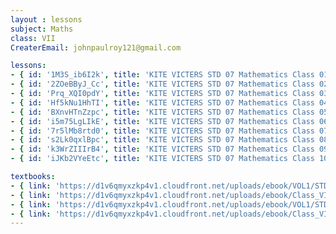 ```yaml
--- 
layout : lessons 
subject: Maths
class: VII
CreaterEmail: johnpaulroy121@gmail.com

lessons: 
- { id: '1M3S_ib6I2k', title: 'KITE VICTERS STD 07 Mathematics Class 01 (First Bell-ഫസ്റ്റ് ബെല്‍)' }
- { id: '2ZOeBByJ_Cc', title: 'KITE VICTERS STD 07 Mathematics Class 02 (First Bell-ഫസ്റ്റ് ബെല്‍)' }
- { id: 'Prq_XQI0pdY', title: 'KITE VICTERS STD 07 Mathematics Class 03 (First Bell-ഫസ്റ്റ് ബെല്‍)' }
- { id: 'Hf5kNu1HhTI', title: 'KITE VICTERS STD 07 Mathematics Class 04 (First Bell-ഫസ്റ്റ് ബെല്‍)' }
- { id: 'BXnvHTnZzpc', title: 'KITE VICTERS STD 07 Mathematics Class 05 (First Bell-ഫസ്റ്റ് ബെല്‍)' }
- { id: 'i5m75LgLIkE', title: 'KITE VICTERS STD 07 Mathematics Class 06 (First Bell-ഫസ്റ്റ് ബെല്‍)' }
- { id: '7r5lMb8rtd0', title: 'KITE VICTERS STD 07 Mathematics Class 07 (First Bell-ഫസ്റ്റ് ബെല്‍)' }
- { id: 's2Lk0qxlBpc', title: 'KITE VICTERS STD 07 Mathematics Class 08 (First Bell-ഫസ്റ്റ് ബെല്‍)' }
- { id: 'k3WrZIIIrB4', title: 'KITE VICTERS STD 07 Mathematics Class 09 (First Bell-ഫസ്റ്റ് ബെല്‍)' }
- { id: 'iJKb2VYeEtc', title: 'KITE VICTERS STD 07 Mathematics Class 10 (First Bell-ഫസ്റ്റ് ബെല്‍)' }

textbooks:
- { link: 'https://d1v6qmyxzkp4v1.cloudfront.net/uploads/ebook/VOL1/STD7/MathsMalayalam/MathsMalayalam.pdf', title: 'Maths part-1' , medium: 'malayalam ' }
- { link: 'https://d1v6qmyxzkp4v1.cloudfront.net/uploads/ebook/Class_VII/Maths_Vol_II/MathsMalayalam.pdf', title: 'Maths part-2' , medium: ' malayalam' }
- { link: 'https://d1v6qmyxzkp4v1.cloudfront.net/uploads/ebook/VOL1/STD7/MathsEnglish/MathsEnglish.pdf', title: 'Maths part-1' , medium: 'English' }
- { link: 'https://d1v6qmyxzkp4v1.cloudfront.net/uploads/ebook/Class_VII/Maths_Eng_Vol_II/MathsEnglish.pdf', title: 'Maths part-2' , medium: ' English' }
---
```


